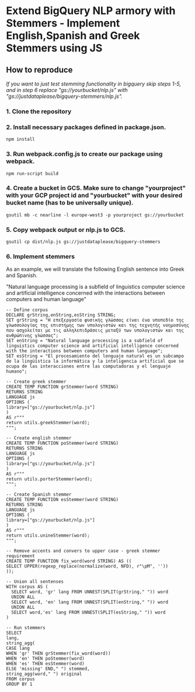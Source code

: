 # Extend BigQuery NLP armory with Stemmers - Implement English,Spanish and Greek Stemmers using JS

## How to reproduce

*If you want to just test stemming functionality in bigquery skip steps 1-5, 
and in step 6 replace "gs://yourbucket/nlp.js" with "gs://justdataplease/bigquery-stemmers/nlp.js".*

### 1. Clone the repository

### 2. Install necessary packages defined in package.json.
    npm install

### 3. Run webpack.config.js to create our package using webpack.
    npm run-script build

### 4. Create a bucket in GCS. Make sure to change "yourproject" with your GCP project id and "yourbucket" with your desired bucket name (has to be universally unique).
    gsutil mb -c nearline -l europe-west3 -p yourproject gs://yourbucket

### 5. Copy webpack output or nlp.js to GCS.
    gsutil cp dist/nlp.js gs://justdataplease/bigquery-stemmers

### 6. Implement stemmers
As an example, we will translate the following English sentence into Greek and Spanish. 

"Natural language processing is a subfield of linguistics computer science and artificial intelligence concerned with the interactions between computers and human language"

    -- Define corpus
    DECLARE grString,enString,esString STRING;
    SET grString = "Η επεξεργασία φυσικής γλώσσας είναι ένα υποπεδίο της γλωσσολογίας της επιστήμης των υπολογιστών και της τεχνητής νοημοσύνης που ασχολείται με τις αλληλεπιδράσεις μεταξύ των υπολογιστών και της ανθρώπινης γλώσσας";
    SET enString = "Natural language processing is a subfield of linguistics computer science and artificial intelligence concerned with the interactions between computers and human language";
    SET esString = "El procesamiento del lenguaje natural es un subcampo de la lingüística la informática y la inteligencia artificial que se ocupa de las interacciones entre las computadoras y el lenguaje humano";
    
    -- Create greek stemmer
    CREATE TEMP FUNCTION grStemmer(word STRING)
    RETURNS STRING
    LANGUAGE js
    OPTIONS (
    library=["gs://yourbucket/nlp.js"]
    )
    AS r"""
    return utils.greekStemmer(word);
    """;
    
    -- Create english stemmer
    CREATE TEMP FUNCTION poStemmer(word STRING)
    RETURNS STRING
    LANGUAGE js
    OPTIONS (
    library=["gs://yourbucket/nlp.js"]
    )
    AS r"""
    return utils.porterStemmer(word);
    """;
    
    -- Create Spanish stemmer
    CREATE TEMP FUNCTION esStemmer(word STRING)
    RETURNS STRING
    LANGUAGE js
    OPTIONS (
    library=["gs://yourbucket/nlp.js"]
    )
    AS r"""
    return utils.unineStemmer(word);
    """;
    
    -- Remove accents and convers to upper case - greek stemmer requirement
    CREATE TEMP FUNCTION fix_word(word STRING) AS ((
    SELECT UPPER(regexp_replace(normalize(word, NFD), r"\pM", ''))
    ));
    
    -- Union all sentenses
    WITH corpus AS (
      SELECT word, 'gr' lang FROM UNNEST(SPLIT(grString," ")) word 
      UNION ALL
      SELECT word, 'en' lang FROM UNNEST(SPLIT(enString," ")) word 
      UNION ALL
      SELECT word,'es' lang FROM UNNEST(SPLIT(esString," ")) word 
    )
    
    -- Run stemmers
    SELECT 
    lang,
    string_agg(
    CASE lang 
    WHEN 'gr' THEN grStemmer(fix_word(word))
    WHEN 'en' THEN poStemmer(word)
    WHEN 'es' THEN esStemmer(word) 
    ELSE 'missing' END," ") stemmed, 
    string_agg(word," ") original
    FROM corpus
    GROUP BY 1